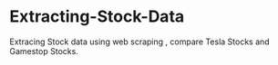 # Extracting-Stock-Data
Extracing Stock data using web scraping , compare Tesla  Stocks and Gamestop Stocks.

